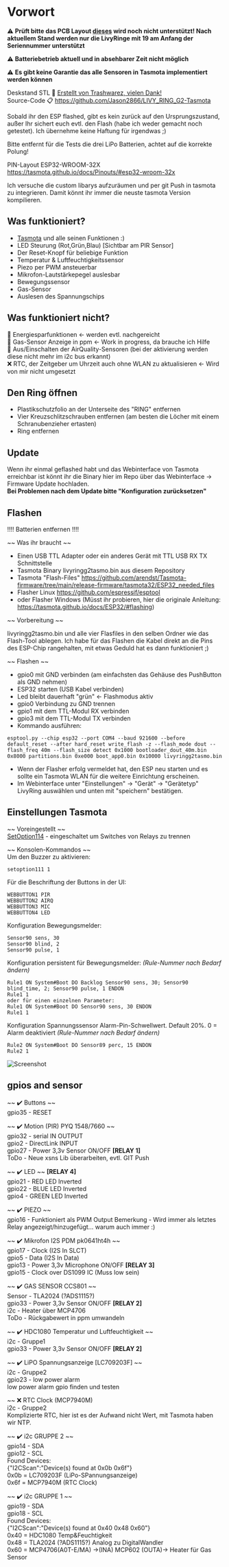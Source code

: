 # Vorwort
 :warning: **Prüft bitte das PCB Layout [dieses](https://github.com/Schnup89/LIVY_RING_G2-Tasmota/issues/11) wird noch nicht unterstützt! Nach aktuellem Stand werden nur die LivyRinge mit 19 am Anfang der Seriennummer unterstützt**

 :warning: **Batteriebetrieb aktuell und in absehbarer Zeit nicht möglich**   
   
 :warning: **Es gibt keine Garantie das alle Sensoren in Tasmota implementiert werden können**  
 

Deskstand STL :link: [Erstellt von Trashwarez, vielen Dank!](https://github.com/Schnup89/LIVY_RING_G2-Tasmota/issues/8)     
Source-Code :clipboard:    https://github.com/Jason2866/LIVY_RING_G2-Tasmota  


Sobald ihr den ESP flashed, gibt es kein zurück auf den Ursprungszustand, außer Ihr sichert euch evtl. den Flash (habe ich weder gemacht noch getestet).
Ich übernehme keine Haftung für irgendwas ;)  
  
Bitte entfernt für die Tests die drei LiPo Batterien, achtet auf die korrekte Polung!



PIN-Layout ESP32-WROOM-32X
https://tasmota.github.io/docs/Pinouts/#esp32-wroom-32x

Ich versuche die custom libarys aufzuräumen und per git Push in tasmota zu integrieren.
Damit könnt ihr immer die neuste tasmota Version kompilieren.

## Was funktioniert?
- [Tasmota](https://github.com/arendst/Tasmota) und alle seinen Funktionen :)
- LED Steurung (Rot,Grün,Blau) [Sichtbar am PIR Sensor] 
- Der Reset-Knopf für beliebige Funktion
- Temperatur & Luftfeuchtigkeitssensor
- Piezo per PWM ansteuerbar
- Mikrofon-Lautstärkepegel auslesbar
- Bewegungssensor
- Gas-Sensor
- Auslesen des Spannungschips


## Was funktioniert nicht?
:construction_worker: Energiesparfunktionen <- werden evtl. nachgereicht  
:construction_worker: Gas-Sensor Anzeige in ppm <- Work in progress, da brauche ich Hilfe  
:construction_worker: Aus/Einschalten der AirQuality-Sensoren (bei der aktivierung werden diese nicht mehr im i2c bus erkannt)  
:x: RTC, der Zeitgeber um Uhrzeit auch ohne WLAN zu aktualisieren <- Wird von mir nicht umgesetzt 


## Den Ring öffnen
- Plastikschutzfolio an der Unterseite des "RING" entfernen
- Vier Kreuzschlitzschrauben entfernen (am besten die Löcher mit einem Schranubenzieher ertasten)
- Ring entfernen


## Update  
Wenn ihr einmal geflashed habt und das Webinterface von Tasmota erreichbar ist könnt ihr die Binary hier im Repo über das Webinterface -> Firmware Update hochladen.  
**Bei Problemen nach dem Update bitte "Konfiguration zurücksetzen"**  


## Flashen
!!!! Batterien entfernen !!!!

~~ Was ihr braucht ~~
- Einen USB TTL Adapter oder ein anderes Gerät mit TTL USB RX TX Schnittstelle
- Tasmota Binary livyringg2tasmo.bin aus diesem Repository
- Tasmota "Flash-Files" https://github.com/arendst/Tasmota-firmware/tree/main/release-firmware/tasmota32/ESP32_needed_files
- Flasher Linux https://github.com/espressif/esptool 
- oder Flasher Windows (Müsst ihr probieren, hier die originale Anleitung: https://tasmota.github.io/docs/ESP32/#flashing)

~~ Vorbereitung ~~  

livyringg2tasmo.bin und alle vier Flasfiles in den selben Ordner wie das Flash-Tool ablegen.
Ich habe für das Flashen die Kabel direkt an die Pins des ESP-Chip rangehalten, mit etwas Geduld hat es dann funktioniert ;)

~~ Flashen ~~  
- gpio0 mit GND verbinden (am einfachsten das Gehäuse des PushButton als GND nehmen)
- ESP32 starten (USB Kabel verbinden)
- Led bleibt dauerhaft "grün" <- Flashmodus aktiv
- gpio0 Verbindung zu GND trennen
- gpio1 mit dem TTL-Modul RX verbinden
- gpio3 mit dem TTL-Modul TX verbinden
- Kommando ausführen: 
```
esptool.py --chip esp32 --port COM4 --baud 921600 --before default_reset --after hard_reset write_flash -z --flash_mode dout --flash_freq 40m --flash_size detect 0x1000 bootloader_dout_40m.bin 0x8000 partitions.bin 0xe000 boot_app0.bin 0x10000 livyringg2tasmo.bin
```
- Wenn der Flasher erfolg vermeldet hat, den ESP neu starten und es sollte ein Tasmota WLAN für die weitere Einrichtung erscheinen.
- Im Webinterface unter "Einstellungen" -> "Gerät" -> "Gerätetyp" LivyRing auswählen und unten mit "speichern" bestätigen.


## Einstellungen Tasmota  
~~  Voreingestellt ~~  
[SetOption114](https://tasmota.github.io/docs/Commands/#setoption114)  -  eingeschaltet um Switches von Relays zu trennen    
  
 ~~ Konsolen-Kommandos  ~~  
Um den Buzzer zu aktivieren:  
```
setoption111 1
```   

Für die Beschriftung der Buttons in der UI:  
```
WEBBUTTON1 PIR  
WEBBUTTON2 AIRQ  
WEBBUTTON3 MIC  
WEBBUTTON4 LED 
``` 

Konfiguration Bewegungsmelder:  
```
Sensor90 sens, 30
Sensor90 blind, 2
Sensor90 pulse, 1
```   

Konfiguration persistent für Bewegungsmelder:   _(Rule-Nummer nach Bedarf ändern)_
```
Rule1 ON System#Boot DO Backlog Sensor90 sens, 30; Sensor90 blind_time, 2; Sensor90 pulse, 1 ENDON
Rule1 1
oder für einen einzelnen Parameter:
Rule1 ON System#Boot DO Sensor90 sens, 30 ENDON
Rule1 1
```   

Konfiguration Spannungssensor Alarm-Pin-Schwellwert. Default 20%. 0 = Alarm deaktiviert  _(Rule-Nummer nach Bedarf ändern)_
```
Rule2 ON System#Boot DO Sensor89 perc, 15 ENDON
Rule2 1
```   



![Screenshot](livyringtasmotized.png)


## gpios and sensor

~~ :heavy_check_mark: Buttons ~~  
gpio35  -  RESET  
 
~~ :heavy_check_mark: Motion (PIR) PYQ 1548/7660 ~~   
gpio32  -  serial IN       OUTPUT  
gpio2   -  DirectLink      INPUT  
gpio27  -  Power 3,3v Sensor ON/OFF   **[RELAY 1]**  
ToDo  -  Neue xsns Lib überarbeiten, evtl. GIT Push  

~~ :heavy_check_mark: LED ~~   **[RELAY 4]**  
gpio21  -  RED LED Inverted  
gpio22  -  BLUE LED Inverted  
gpio4   -  GREEN LED Inverted  

~~ :heavy_check_mark: PIEZO ~~   
gpio16  -  Funktioniert als PWM Output 
Bemerkung  -  Wird immer als letztes Relay angezeigt/hinzugefügt... warum auch immer :)  

~~ :heavy_check_mark: Mikrofon I2S PDM pk0641ht4h ~~   
gpio17  -  Clock (I2S In SLCT)  
gpio5  -  Data  (I2S In Data)  
gpio13  -  Power 3,3v Microphone ON/OFF   **[RELAY 3]**   
gpio15  -  Clock over DS1099 IC (Muss low sein)    

~~ :heavy_check_mark: GAS SENSOR CCS801 ~~  
Sensor  -  TLA2024 (?ADS1115?)  
gpio33  -  Power 3,3v Sensor ON/OFF   **[RELAY 2]**  
i2c  -  Heater über MCP4706  
ToDo  -  Rückgabewert in ppm umwandeln 

~~ :heavy_check_mark: HDC1080 Temperatur und Luftfeuchtigkeit ~~   
i2c  -  Gruppe1  
gpio33  -  Power 3,3v Sensor ON/OFF   **[RELAY 2]**  
  
~~ :heavy_check_mark: LiPO Spannungsanzeige [LC709203F] ~~  
i2c  -  Gruppe2  
gpio23 -  low power alarm  
low power alarm gpio finden und testen 

~~ :x: RTC Clock (MCP7940M)  
i2c  -  Gruppe2  
Komplizierte RTC, hier ist es der Aufwand nicht Wert, mit Tasmota haben wir NTP.  

~~ :heavy_check_mark: i2c GRUPPE 2 ~~  
gpio14  -  SDA    
gpio12  -  SCL   
Found Devices:  
{"I2CScan":"Device(s) found at 0x0b 0x6f"}  
0x0b = LC709203F (LiPo-SPannungsanzeige)  
0x6f = MCP7940M (RTC Clock)

~~ :heavy_check_mark: i2c GRUPPE 1 ~~   
gpio19  -  SDA  
gpio18  -  SCL   
Found Devices:  
{"I2CScan":"Device(s) found at 0x40 0x48 0x60"}  
0x40 = HDC1080 Temp&Feuchtigkeit  
0x48 = TLA2024 (?ADS1115?) Analog zu DigitalWandler  
0x60 = MCP4706(A0T-E/MA) ->(INA) MCP602 (OUTA)-> Heater für Gas Sensor  

